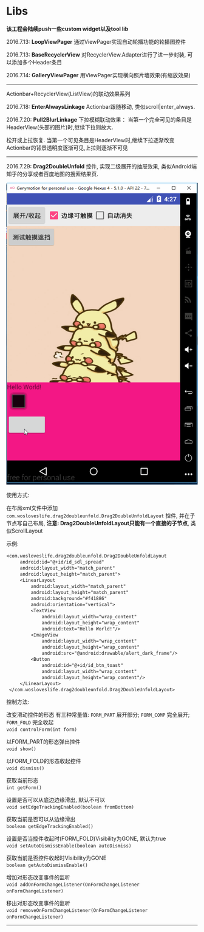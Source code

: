 # Libs

**该工程会陆续push一些custom widget以及tool lib**

2016.7.13: **LoopViewPager** 通过ViewPager实现自动轮播功能的轮播图控件

2016.7.13: **BaseRecyclerView** 对RecyclerView.Adapter进行了进一步封装, 可以添加多个Header条目

2016.7.14: **GalleryViewPager** 用ViewPager实现横向照片墙效果(有缩放效果)

----

Actionbar+RecyclerView(ListView)的联动效果系列

2016.7.18: **EnterAlwaysLinkage**   Actionbar跟随移动, 类似scroll|enter_always.

2016.7.20: **Pull2BlurLinkage**   下拉模糊联动效果： 当第一个完全可见的条目是HeaderView(头部的图片)时,继续下拉则放大.

松开或上拉恢复. 当第一个可见条目是HeaderView时,继续下拉逐渐改变Actionbar的背景透明度逐渐可见,上拉则逐渐不可见

----

2016.7.29: **Drag2DoubleUnfold** 控件, 实现二级展开的抽屉效果, 类似Android端知乎的分享或者百度地图的搜索结果页.

<img src="https://github.com/WosLovesLife/Libs/blob/master/screenshots/drag2doubleUnfold.gif"/>

使用方式:

在布局xml文件中添加 `com.wosloveslife.drag2doubleunfold.Drag2DoubleUnfoldLayout` 控件,
并在子节点写自己布局, **注意: Drag2DoubleUnfoldLayout只能有一个直接的子节点**, 类似ScrollLayout

示例:

```
<com.wosloveslife.drag2doubleunfold.Drag2DoubleUnfoldLayout
     android:id="@+id/id_sdl_spread"
     android:layout_width="match_parent"
     android:layout_height="match_parent">
     <LinearLayout
         android:layout_width="match_parent"
         android:layout_height="match_parent"
         android:background="#f41886"
         android:orientation="vertical">
         <TextView
             android:layout_width="wrap_content"
             android:layout_height="wrap_content"
             android:text="Hello World!"/>
         <ImageView
             android:layout_width="wrap_content"
             android:layout_height="wrap_content"
             android:src="@android:drawable/alert_dark_frame"/>
         <Button
             android:id="@+id/id_btn_toast"
             android:layout_width="wrap_content"
             android:layout_height="wrap_content"/>
     </LinearLayout>
 </com.wosloveslife.drag2doubleunfold.Drag2DoubleUnfoldLayout>
```

控制方法: <br/>

改变滑动控件的形态 有三种常量值: `FORM_PART` 展开部分; `FORM_COMP` 完全展开; `FORM_FOLD` 完全收起<br/>
`void controlForm(int form)`

以FORM_PART的形态弹出控件<br/>
`void show()`

以FORM_FOLD的形态收起控件<br/>
`void dismiss()`

获取当前形态<br/>
`int getForm()`

设置是否可以从底边边缘滑出, 默认不可以<br/>
`void setEdgeTrackingEnabled(boolean fromBottom)`

获取当前是否可以从边缘滑出<br/>
`boolean getEdgeTrackingEnabled()`

设置是否当控件收起时(FORM_FOLD)Visibility为GONE, 默认为true<br/>
`void setAutoDismissEnable(boolean autoDismiss)`

获取当前是否控件收起时Visibility为GONE<br/>
`boolean getAutoDismissEnable()`

增加对形态改变事件的监听<br/>
`void addOnFormChangeListener(OnFormChangeListener onFormChangeListener)`

移出对形态改变事件的监听<br/>
`void removeOnFormChangeListener(OnFormChangeListener onFormChangeListener)`

---
